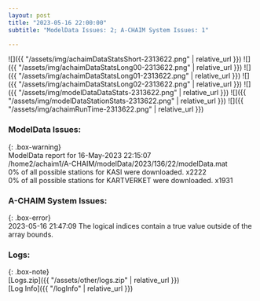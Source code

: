 ```yaml
---
layout: post
title: "2023-05-16 22:00:00"
subtitle: "ModelData Issues: 2; A-CHAIM System Issues: 1"

---
```


![]({{ "/assets/img/achaimDataStatsShort-2313622.png" | relative_url }})
![]({{ "/assets/img/achaimDataStatsLong00-2313622.png" | relative_url }})
![]({{ "/assets/img/achaimDataStatsLong01-2313622.png" | relative_url }})
![]({{ "/assets/img/achaimDataStatsLong02-2313622.png" | relative_url }})
![]({{ "/assets/img/modelDataDataStats-2313622.png" | relative_url }})
![]({{ "/assets/img/modelDataStationStats-2313622.png" | relative_url }})
![]({{ "/assets/img/achaimRunTime-2313622.png" | relative_url }})


### ModelData Issues:  
  
{: .box-warning}  
 ModelData report for 16-May-2023 22:15:07   
 /home2/achaim1/A-CHAIM/modelData/2023/136/22/modelData.mat   
 0% of all possible stations for KASI were downloaded. x2222   
 0% of all possible stations for KARTVERKET were downloaded. x1931   
  
### A-CHAIM System Issues:  
  
{: .box-error}  
2023-05-16 21:47:09 The logical indices contain a true value outside of the array bounds.  

### Logs:  
  
{: .box-note}  
[Logs.zip]({{ "/assets/other/logs.zip" | relative_url }})  
[Log Info]({{ "/logInfo" | relative_url }})  

